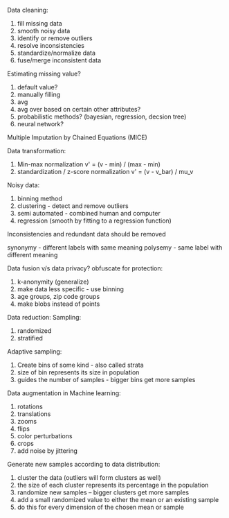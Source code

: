 
Data cleaning:
1. fill missing data
2. smooth noisy data
3. identify or remove outliers
4. resolve inconsistencies
5. standardize/normalize data
6. fuse/merge inconsistent data


Estimating missing value?
1. default value?
2. manually filling
3. avg
4. avg over based on certain other attributes?
5. probabilistic methods? (bayesian, regression, decsion tree)
6. neural network?


Multiple Imputation by Chained Equations (MICE)

Data transformation:

1. Min-max normalization           v' = (v - min) / (max - min)
2. standardization / z-score normalization         v' = (v - v_bar) / mu_v



Noisy data:
1. binning method
2. clustering - detect and remove outliers
3. semi automated - combined human and computer
4. regression (smooth by fitting to a regression function)



Inconsistencies and redundant data should be removed


synonymy - different labels with same meaning
polysemy -  same label with different meaning

Data fusion v/s data privacy?
 obfuscate for protection:
 1. k-anonymity (generalize)
 2. make data less specific - use binning
 3. age groups, zip code groups
 4. make blobs instead of points

Data reduction:
Sampling:
1. randomized
2. stratified

Adaptive sampling:
1. Create bins of some kind - also called strata
2. size of bin represents its size in population
3. guides the number of samples - bigger bins get more samples


Data augmentation in Machine learning:
1. rotations
2. translations
3. zooms
4. flips
5. color perturbations
6. crops
7. add noise by jittering

Generate new samples according to data distribution:
1. cluster the data (outliers will form clusters as well)
2. the size of each cluster represents its percentage in the population
3. randomize new samples – bigger clusters get more samples
4. add a small randomized value to either the mean or an existing sample
5. do this for every dimension of the chosen mean or sample
